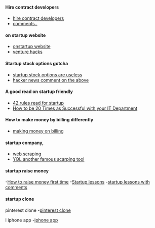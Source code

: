 #### Hire contract developers
- [hire contract developers](http://www.trevormckendrick.com/contracting-developers/)
- [comments..](https://news.ycombinator.com/item?id=5713159)

#### on startup website
- [onstartup website ](http://onstartups.com/)
- [venture hacks](http://venturehacks.com/)


#### Startup stock options gotcha
- [startup stock options are useless](http://benjyboxer.com/post/55714250364/the-real-value-of-stock-options)
- [hacker news comment on the above](https://news.ycombinator.com/item?id=6060143)

#### A good read on startup friendly
- [42 rules read for startup](http://firstround.com/article/42-Rules-to-Lead-by-from-the-Man-Who-Defined-Googles-Product-Strategy#)
- [How to be 20 Times as Successful with your IT Department](http://marcusblankenship.com/post/55659546590/how-to-be-20-times-as-successful-with-your-it)


#### How to make money by billing differently
- [making money on billing](http://sixrevisions.com/business/earn-more-on-projects/)



#### startup company,
- [web scraping](https://github.com/propublica/upton)
- [YQL another famous scarping tool](http://developer.yahoo.com/yql/guide/yql-code-examples.html)


#### startup raise money
-[How to raise money first time](http://wadefoster.net/post/58039721398/how-to-raise-money-as-a-first-time-founder)
-[Startup lessons](http://www.defmacro.org/2013/07/23/startup-lessons.html)
-[startup lessons with comments](https://news.ycombinator.com/item?id=6209689l)


#### startup clone
pinterest clone
-[pinterest clone](http://overshard.github.com/pinry/)

I iphone app
-[iphone app](https://parse.com/anywall)
